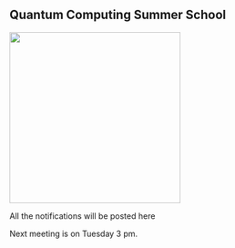 ## Quantum Computing Summer School

<img src="https://github.com/shongi-yd/QML/blob/main/img/Quantum_Machine_Learning.jpg" width="300"/>

All the notifications will be posted here

Next meeting is on Tuesday 3 pm. 

